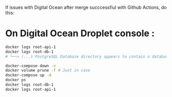
If issues with Digital Ocean after merge succcessfiul with Github Actions, do this:


# On Digital Ocean Droplet console :


```bash
docker logs root-api-1
docker logs root-db-1
# └──> (...) PostgreSQL Database directory appears to contain a database; Skipping initialization (...)

docker-compose down -v
docker volume prune -f # Just in case
docker-compose up -d
docker ps
docker logs root-db-1
docker logs root-api-1
```



